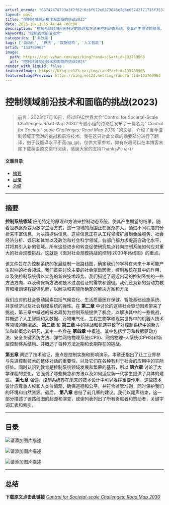 ```yaml
---
arturl_encode: "68747470733a2f2f62:6c6f672e6373646e2e6e65742f71715f35313036353732352f:61727469636c652f64657461696c732f313333373639393633"
layout: post
title: "控制领域前沿技术和面临的挑战2023"
date: 2023-10-11 15:44:44 +08:00
description: "控制系统领域应用特定的原理和方法来控制动态系统，使其产生期望的结果。随着世界逐渐变为数字生活方式，这"
keywords: "控制技术前沿技术"
categories: ['未分类']
tags: ['自动化', '算法', '数据结构', '人工智能']
artid: "133769963"
image:
  path: https://api.vvhan.com/api/bing?rand=sj&artid=133769963
  alt: "控制领域前沿技术和面临的挑战2023"
render_with_liquid: false
featuredImage: https://bing.ee123.net/img/rand?artid=133769963
featuredImagePreview: https://bing.ee123.net/img/rand?artid=133769963
---
```


# 控制领域前沿技术和面临的挑战(2023)

> 前言：2023年7月10日，经过IFAC世界大会“Control for Societal-Scale Challenges: Road Map 2030”专题小组的讨论后发布了一篇名为“
> *Control for Societal-scale Challenges: Road Map 2030*
> ”的文章，介绍了当今控制领域正面对的挑战和前沿技术。我在这只对此文章的摘要部分进行了翻译，由于我翻译水平不高(@\_@)，仅供大家参考，如有兴趣可以在本博客末尾下载英语原文进行阅读，感谢大家的支持Thanks♪(･ω･)ﾉ

#### 文章目录

* [摘要](#_7)
* [目录](#_17)
* [总结](#_26)

---

## 摘要

**控制系统领域**
应用特定的原理和方法来控制动态系统，使其产生期望的结果。随着世界逐渐变为数字生活方式，这一领域的范围正在逐渐扩大。通过不同程度的分析来丰富信息，为决策提供信息，这些信息正在从工程领域扩展到金融服务、社会经济分析、娱乐和体育以及政治和社会科学领域。各部门都力求提高自动化水平，并将其引入新的领域。所有这些进步和转变促使研究焦点转向控制系统如何应对重大的社会规模挑战。这就是《面对社会规模挑战的控制:2030年路线图》的重点。
  
该文件旨在为控制系统的发展绘制一张路线图，确定我们的学科在未来十年可能产生影响的社会领域。我们首先讨论主要的社会驱动因素，控制系统在其中的作用，以及使控制系统得以实施的新兴技术趋势。我们描述了最近出现的控制系统的一些方法方向，以及确保新方法和技术过渡验证的需求和途径。我们还为新的劳动力教育和培训课程提供见解，以解决和实施所确定的解决方案和方法
  
我们应对的社会驱动因素包括气候变化、生活质量医疗保健、智能基础设施系统、共享经济以及社会规模系统的弹性。在
**第二章**
中讨论的这些社会驱动因素带来了挑战，第三章中概述的技术趋势为控制系统提供了机会，以解决其中的一些挑战，并概述了人工智能和大数据、万物电气化、工程生物学和现实世界中的机器人技术等领域的新挑战。
**第二章**
和
**第三章**
中的挑战和机遇导致了对控制系统中的新方法和新概念的研究，其中一些会在
**第四章**
中概述。其中包括学习和数据驱动方法、安全关键系统方法、弹性网络物理系统(CPS)、网络物理-人系统(CPHS)和新型控制体系结构。并概述了每种方法近期和长期存在的挑战。
  
**第五章**
阐述了技术验证，重点是控制实施和影响演示。本章还指出了让工业界参与先进控制技术的整体对话的重要性，以及它们在各种有利于社会的应用中的实际好处。同时认识到教育是控制系统领域发展和繁荣的基石，所以
**第六章**
讨论了大学课程的变化。它强调了哪些概念和方法以及如何适应新一代学生提供了具体的建议。
**第七章**
强调，控制系统界在未来的技术设计中可以发挥重要作用，这些技术设计应尊重人权和人类价值观，确保道德和公平，并符合监管准则，同时保护我们的环境和自然资源。最后，
**第八章**
总结了前几章的建议。我们以尾声结束，这一部分描述了该路线图的起源和演变，致谢列表列出了所有贡献者和赞助者，关键字词汇表和索引。

---

## 目录

![请添加图片描述](https://i-blog.csdnimg.cn/blog_migrate/08b7bd230589b53e82c76b3f2626b356.png)
  
![请添加图片描述](https://i-blog.csdnimg.cn/blog_migrate/4268497cd5642b03bcac2890521ca29c.png)
  
![请添加图片描述](https://i-blog.csdnimg.cn/blog_migrate/e6bb7740715891bfb039c7b11e1d913e.png)

---

## 总结

**下载原文点击此链接**
[*Control for Societal-scale Challenges: Road Map 2030*](https://ieeecss.org/control-societal-scale-challenges-road-map-2030)